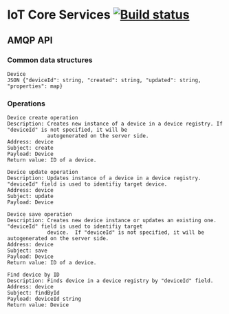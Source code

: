 # IoT Core Services [![Build status](https://api.travis-ci.org/iot-core/iot-core.svg)](https://travis-ci.org/iot-core/iot-core) 

## AMQP API

### Common data structures    

    Device
    JSON {"deviceId": string, "created": string, "updated": string, "properties": map}

### Operations

    Device create operation
    Description: Creates new instance of a device in a device registry. If "deviceId" is not specified, it will be 
                 autogenerated on the server side. 
    Address: device
    Subject: create
    Payload: Device
    Return value: ID of a device.
    
    Device update operation
    Description: Updates instance of a device in a device registry. "deviceId" field is used to identifiy target device.
    Address: device
    Subject: update
    Payload: Device

    Device save operation
    Description: Creates new device instance or updates an existing one. "deviceId" field is used to identifiy target 
                 device.  If "deviceId" is not specified, it will be autogenerated on the server side.
    Address: device
    Subject: save
    Payload: Device
    Return value: ID of a device.

    Find device by ID
    Description: Finds device in a device registry by "deviceId" field.
    Address: device
    Subject: findById
    Payload: deviceId string
    Return value: Device
